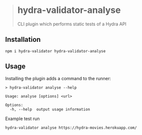 > # hydra-validator-analyse
> CLI plugin which performs static tests of a Hydra API

## Installation

```shell
npm i hydra-validator hydra-validator-analyse
```

## Usage

Installing the plugin adds a command to the runner:

```
> hydra-validator analyse --help

Usage: analyse [options] <url>

Options:
  -h, --help  output usage information
```

Example test run

```
hydra-validator analyse https://hydra-movies.herokuapp.com/
```
